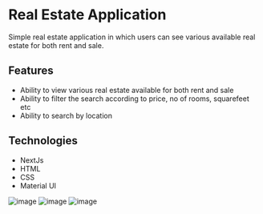 # Real Estate Application
Simple real estate application in which users can see various available real estate for both rent and sale.

## Features
- Ability to view various real estate available for both rent and sale
- Ability to filter the search according to price, no of rooms, squarefeet etc
- Ability to search by location

## Technologies
- NextJs
- HTML
- CSS
- Material UI

![image](https://github.com/gerard415/inventory-management-application/assets/82114246/67b51abb-7aaa-49ed-802a-f39f5c575004)
![image](https://github.com/gerard415/inventory-management-application/assets/82114246/042668df-4107-4f78-b9c9-8a632f44a253)
![image](https://github.com/gerard415/inventory-management-application/assets/82114246/e2f6e301-6248-48f2-8dbf-83141e1732b3)
